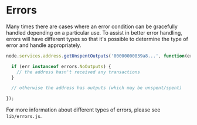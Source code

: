 # Errors
Many times there are cases where an error condition can be gracefully handled depending on a particular use. To assist in better error handling, errors will have different types so that it's possible to determine the type of error and handle appropriately.

```js
node.services.address.getUnspentOutputs('00000000839a8...', function(err, outputs) {

  if (err instanceof errors.NoOutputs) {
    // the address hasn't received any transactions
  }

  // otherwise the address has outputs (which may be unspent/spent)

});
```

For more information about different types of errors, please see `lib/errors.js`.
